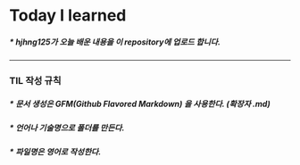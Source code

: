 <h1>Today I learned</h1>

<h5>   * hjhng125가 오늘 배운 내용을 이 repository에 업로드 합니다.</h5>
<hr>
<h3>TIL 작성 규칙<br>
   <h5>* 문서 생성은 GFM(Github Flavored Markdown) 을 사용한다. (확장자 .md)</h5>
   <h5>* 언어나 기술명으로 폴더를 만든다.</h5>
   <h5>* 파일명은 영어로 작성한다.</h5>
   
